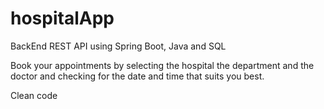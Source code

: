 # hospitalApp
BackEnd REST API using Spring Boot, Java and SQL


Book your appointments by selecting the hospital the department and the doctor and checking for the date and time that suits you best.


Clean code
